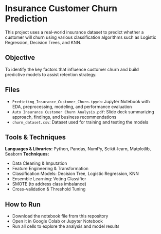 # Insurance Customer Churn Prediction
This project uses a real-world insurance dataset to predict whether a customer will churn using various classification algorithms such as Logistic Regression, Decision Trees, and KNN.

## Objective
To identify the key factors that influence customer churn and build predictive models to assist retention strategy.

## Files
- `Predicting_Insurance_Customer_Churn.ipynb`: Jupyter Notebook with EDA, preprocessing, modeling, and performance evaluation
- `Auto Insurance Customer Churn Analysis.pdf`: Slide deck summarizing approach, findings, and business recommendations
- `churn_dataset.csv`: Dataset used for training and testing the models         

## Tools & Techniques
**Languages & Libraries:** Python, Pandas, NumPy, Scikit-learn, Matplotlib, Seaborn
**Techniques:**
- Data Cleaning & Imputation
- Feature Engineering & Transformation
- Classification Models: Decision Tree, Logistic Regression, KNN
- Ensemble Learning: Voting Classifier
- SMOTE (to address class imbalance)
- Cross-validation & Threshold Tuning

## How to Run
- Download the notebook file from this repository
- Open it in Google Colab or Jupyter Notebook
- Run all cells to explore the analysis and model results
